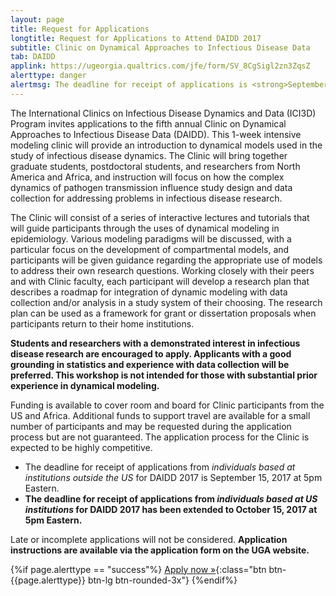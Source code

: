 ```yaml
---
layout: page
title: Request for Applications
longtitle: Request for Applications to Attend DAIDD 2017
subtitle: Clinic on Dynamical Approaches to Infectious Disease Data
tab: DAIDD
applink: https://ugeorgia.qualtrics.com/jfe/form/SV_8CgSigl2zn3ZqsZ
alerttype: danger
alertmsg: The deadline for receipt of applications is <strong>September 15</strong> for applicants based at institutions outside the US and <strong>October 15</strong> US-based applicants. Late or incomplete applications will not be considered.
---
```


The International Clinics on Infectious Disease Dynamics and Data (ICI3D) Program invites applications to the fifth annual Clinic on Dynamical Approaches to Infectious Disease Data (DAIDD). This 1-week intensive modeling clinic will provide an introduction to dynamical models used in the study of infectious disease dynamics. The Clinic will bring together graduate students, postdoctoral students, and researchers from North America and Africa, and instruction will focus on how the complex dynamics of pathogen transmission influence study design and data collection for addressing problems in infectious disease research.

The Clinic will consist of a series of interactive lectures and tutorials that will guide participants through the uses of dynamical modeling in epidemiology. Various modeling paradigms will be discussed, with a particular focus on the development of compartmental models, and participants will be given guidance regarding the appropriate use of models to address their own research questions. Working closely with their peers and with Clinic faculty, each participant will develop a research plan that describes a roadmap for integration of dynamic modeling with data collection and/or analysis in a study system of their choosing. The research plan can be used as a framework for grant or dissertation proposals when participants return to their home institutions.

**Students and researchers with a demonstrated interest in infectious disease research are encouraged to apply. Applicants with a good grounding in statistics and experience with data collection will be preferred. This workshop is not intended for those with substantial prior experience in dynamical modeling.**

Funding is available to cover room and board for Clinic participants from the US and Africa. Additional funds to support travel are available for a small number of participants and may be requested during the application process but are not guaranteed. The application process for the Clinic is expected to be highly competitive.

- The deadline for receipt of applications from _individuals based at institutions outside the US_ for DAIDD 2017 is September 15, 2017 at 5pm Eastern.
- **The deadline for receipt of applications from _individuals based at US institutions_ for DAIDD 2017 has been extended to October 15, 2017 at 5pm Eastern.**

Late or incomplete applications will not be considered. **Application instructions are available via the application form on the UGA website.**

{%if page.alerttype == "success"%}
[Apply now »]({{page.applink}} "Application Form"){:class="btn btn-{{page.alerttype}} btn-lg btn-rounded-3x"}
{%endif%}
